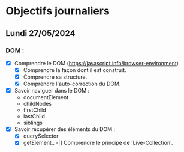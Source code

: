 # Objectifs journaliers

## Lundi 27/05/2024

### DOM :

-[x] Comprendre le DOM (https://javascript.info/browser-environment)
  -[x] Comprendre la façon dont il est construit.
  -[x] Comprendre sa structure.
  -[x] Comprendre l'auto-correction du DOM.
-[x] Savoir naviguer dans le DOM :
  - documentElement
  - childNodes
  - firstChild
  - lastChild
  - siblings
- [x] Savoir récupérer des éléments du DOM :
  -[x] querySelector
  -[x] getElement..
  -[] Comprendre le principe de 'Live-Collection'.
